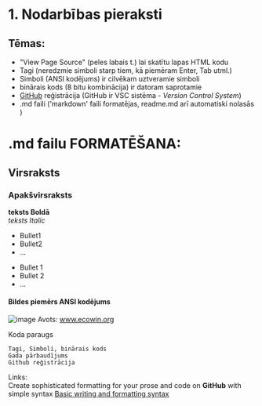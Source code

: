  
# 1. Nodarbības pieraksti

## Tēmas:
* "View Page Source" (peles labais t.) lai skatītu lapas HTML kodu 
* Tagi (neredzmie simboli starp tiem, kā piemēram Enter, Tab utml.)
* Simboli (ANSI kodējums) ir cilvēkam uztveramie simboli
* binārais kods (8 bitu kombinācija) ir datoram saprotamie
* [GitHub](https://github.com/) reģistrācija (GitHub ir VSC sistēma - _Version Control System_)
* .md faili ('markdown' faili formatējas, readme.md arī automatiski nolasās )



# .md failu FORMATĒŠANA:  
## Virsraksts
### Apakšvirsraksts

**teksts Boldā**   
*teksts Italic*

* Bullet1
* Bullet2
* ...
- Bullet 1
- Bullet 2
- ...

#### Bildes piemērs ANSI kodējums

![image](http://www.ecowin.org/aulas/resources/tables/asciitable.jpg)
Avots: www.ecowin.org

Koda paraugs
````
Tagi, Simboli, binārais kods  
Gada pārbaudījums  
Github reģistrācija
````
Links:  
Create sophisticated formatting for your prose and code on **GitHub** with simple syntax
[Basic writing and formatting syntax](https://docs.github.com/en/get-started/writing-on-github/getting-started-with-writing-and-formatting-on-github/basic-writing-and-formatting-syntax#quoting-text)
